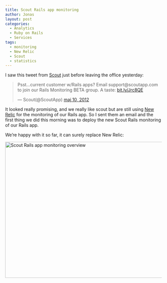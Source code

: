 ```yaml
---
title: Scout Rails app monitoring
author: Jonas
layout: post
categories:
  - Analytics
  - Ruby on Rails
  - Services
tags:
  - monitoring
  - New Relic
  - Scout
  - statistics
---
```

I saw this tweet from [Scout][1] just before leaving the office yesterday:

<blockquote class="twitter-tweet" lang="sv">
  <p>
    Psst…current customer w/Rails apps? Email support@scoutapp.com to join our Rails Monitoring BETA group. A taste: <a title="http://bit.ly/Jrc8QE" href="http://t.co/WrJC9x6w">bit.ly/Jrc8QE</a>
  </p>
  
  <p>
    — Scout(@ScoutApp) <a href="https://twitter.com/ScoutApp/status/200613246842056704" data-datetime="2012-05-10T15:48:19+00:00">maj 10, 2012</a>
  </p>
</blockquote>

It looked really promising, and we really like scout but are still using [New Relic][2] for the monitoring of our Rails app. So I sent them an email and the first thing we did this morning was to deploy the new Scout Rails monitoring of our Rails app.

We’re happy with it so far, it can surely replace New Relic:

<a href="http://devcorner.mynewsdesk.com/2012/05/11/scout-rails-app-monitoring/scout-mynewsdesk-1/" rel="attachment wp-att-1007"><img class="alignnone size-large wp-image-1007" title="Scout Rails app monitoring" src="http://devcorner.mynewsdesk.com/wp-content/uploads/2012/05/Scout-mynewsdesk-1-600x436.png" alt="Scout Rails app monitoring overview" width="600" height="436" /></a>

 

 [1]: http://www.scoutapp.com
 [2]: http://www.newrelic.com